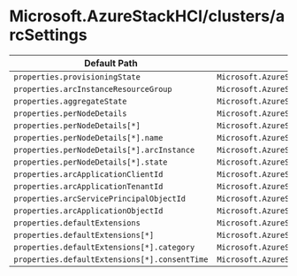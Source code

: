 # Microsoft.AzureStackHCI/clusters/arcSettings

| Default Path | Alias |
|---|---|
| `properties.provisioningState` | `Microsoft.AzureStackHCI/clusters/arcSettings/provisioningState` |
| `properties.arcInstanceResourceGroup` | `Microsoft.AzureStackHCI/clusters/arcSettings/arcInstanceResourceGroup` |
| `properties.aggregateState` | `Microsoft.AzureStackHCI/clusters/arcSettings/aggregateState` |
| `properties.perNodeDetails` | `Microsoft.AzureStackHCI/clusters/arcSettings/perNodeDetails` |
| `properties.perNodeDetails[*]` | `Microsoft.AzureStackHCI/clusters/arcSettings/perNodeDetails[*]` |
| `properties.perNodeDetails[*].name` | `Microsoft.AzureStackHCI/clusters/arcSettings/perNodeDetails[*].name` |
| `properties.perNodeDetails[*].arcInstance` | `Microsoft.AzureStackHCI/clusters/arcSettings/perNodeDetails[*].arcInstance` |
| `properties.perNodeDetails[*].state` | `Microsoft.AzureStackHCI/clusters/arcSettings/perNodeDetails[*].state` |
| `properties.arcApplicationClientId` | `Microsoft.AzureStackHCI/clusters/arcSettings/arcApplicationClientId` |
| `properties.arcApplicationTenantId` | `Microsoft.AzureStackHCI/clusters/arcSettings/arcApplicationTenantId` |
| `properties.arcServicePrincipalObjectId` | `Microsoft.AzureStackHCI/clusters/arcSettings/arcServicePrincipalObjectId` |
| `properties.arcApplicationObjectId` | `Microsoft.AzureStackHCI/clusters/arcSettings/arcApplicationObjectId` |
| `properties.defaultExtensions` | `Microsoft.AzureStackHCI/clusters/arcSettings/defaultExtensions` |
| `properties.defaultExtensions[*]` | `Microsoft.AzureStackHCI/clusters/arcSettings/defaultExtensions[*]` |
| `properties.defaultExtensions[*].category` | `Microsoft.AzureStackHCI/clusters/arcSettings/defaultExtensions[*].category` |
| `properties.defaultExtensions[*].consentTime` | `Microsoft.AzureStackHCI/clusters/arcSettings/defaultExtensions[*].consentTime` |

